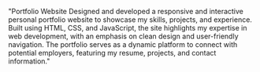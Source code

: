
"Portfolio Website
Designed and developed a responsive and interactive personal portfolio website to showcase my skills, projects, and experience. Built using HTML, CSS, and JavaScript, the site highlights my expertise in web development, with an emphasis on clean design and user-friendly navigation. The portfolio serves as a dynamic platform to connect with potential employers, featuring my resume, projects, and contact information."
